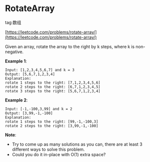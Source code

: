 # RotateArray #

tag:数组

[https://leetcode.com/problems/rotate-array/](https://leetcode.com/problems/rotate-array/)


Given an array, rotate the array to the right by k steps, where k is non-negative.

**Example 1**:

	Input: [1,2,3,4,5,6,7] and k = 3
	Output: [5,6,7,1,2,3,4]
	Explanation:
	rotate 1 steps to the right: [7,1,2,3,4,5,6]
	rotate 2 steps to the right: [6,7,1,2,3,4,5]
	rotate 3 steps to the right: [5,6,7,1,2,3,4]

**Example 2**:

	Input: [-1,-100,3,99] and k = 2
	Output: [3,99,-1,-100]
	Explanation: 
	rotate 1 steps to the right: [99,-1,-100,3]
	rotate 2 steps to the right: [3,99,-1,-100]

**Note**:

- Try to come up as many solutions as you can, there are at least 3 different ways to solve this problem.
- Could you do it in-place with O(1) extra space?

